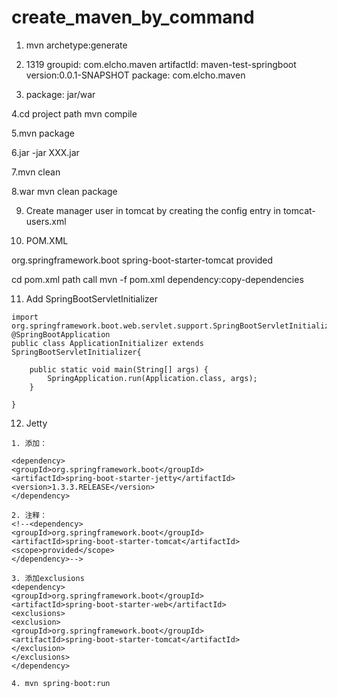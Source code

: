 # create_maven_by_command

1. mvn archetype:generate
2. 1319
  groupid: com.elcho.maven
  artifactId: maven-test-springboot
  version:0.0.1-SNAPSHOT
  package: com.elcho.maven
  
3. package: jar/war

4.cd project path
  mvn compile

5.mvn package

6.jar -jar XXX.jar

7.mvn clean

8.<packaging>war</packaging>
  mvn clean package
  
9. Create manager user in tomcat by creating the config entry in tomcat-users.xml
<tomcat-users>
<role rolename="manager-gui"/>
<role rolename="manager-script"/>
<role rolename="manager-jmx"/>
<role rolename="manager- status"/>
<user username="tomcat" password="tomcat" roles="manager-gui"/>
<user username="admin" password="123456" roles="manager-script"/>
<user username="admin" password="123456" roles="manager-jmx"/>
<user username="admin" password="123456" roles="manager-status"/>
</tomcat-users>


10. POM.XML
<dependency>
   <groupId>org.springframework.boot</groupId>
   <artifactId>spring-boot-starter-tomcat</artifactId>
   <scope>provided</scope>
</dependency>

cd pom.xml path
call mvn -f pom.xml dependency:copy-dependencies

11. Add SpringBootServletInitializer 
```pom
import org.springframework.boot.web.servlet.support.SpringBootServletInitializer;
@SpringBootApplication
public class ApplicationInitializer extends SpringBootServletInitializer{

	public static void main(String[] args) {
		SpringApplication.run(Application.class, args);
	}

}
```

12. Jetty
```pom
1. 添加：

<dependency>
<groupId>org.springframework.boot</groupId>
<artifactId>spring-boot-starter-jetty</artifactId>
<version>1.3.3.RELEASE</version>
</dependency>

2. 注释：
<!--<dependency>
<groupId>org.springframework.boot</groupId>
<artifactId>spring-boot-starter-tomcat</artifactId>
<scope>provided</scope>
</dependency>-->

3. 添加exclusions
<dependency>
<groupId>org.springframework.boot</groupId>
<artifactId>spring-boot-starter-web</artifactId>
<exclusions>
<exclusion>
<groupId>org.springframework.boot</groupId>
<artifactId>spring-boot-starter-tomcat</artifactId>
</exclusion>
</exclusions>
</dependency>

4. mvn spring-boot:run
```

